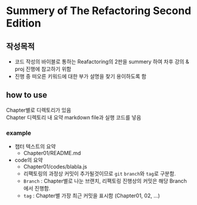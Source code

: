 # Summery of The Refactoring Second Edition 

## 작성목적

- 코드 작성의 바이블로 통하는 Reafactoring의 2판을 summery 하여 차후 강의 & proj 진행에 참고하기 위함
- 진행 중 떠오른 키워드에 대한 부가 설명을 찾기 용이하도록 함

## how to use

Chapter별로 디렉토리가 있음  
Chapter 디렉토리 내 요약 markdown file과 실행 코드를 넣음  

### example
+ 챕터 텍스트의 요약
  - Chapter01/README.md  
+ code의 요약
  - Chapter01/codes/blabla.js  
  - 리팩토링의 과정상 커밋이 추가될것이므로 `git` `branch`와 `tag`로 구분함.
  - `Branch` : Chapter별로 나눈 브랜치, 리팩토링 진행상의 커밋은 해당 Branch에서 진행함.
  - `tag` : Chapter별 가장 최근 커밋을 표시함 (Chapter01, 02, ...)
